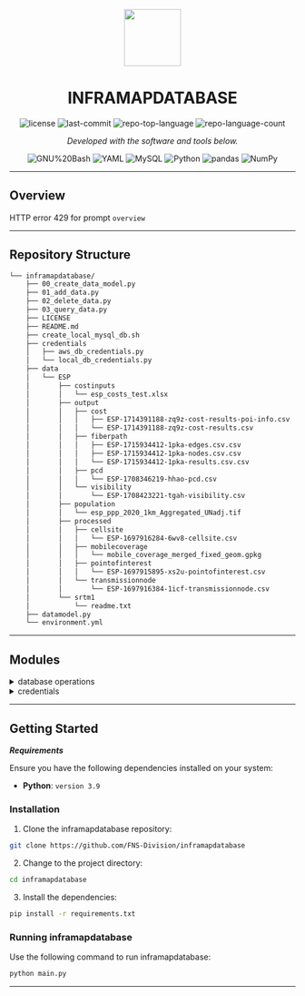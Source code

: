 <p align="center">
  <img src="https://cdn-icons-png.flaticon.com/512/6295/6295417.png" width="100" />
</p>
<p align="center">
    <h1 align="center">INFRAMAPDATABASE</h1>
</p>
<p align="center">
	<img src="https://img.shields.io/github/license/FNS-Division/inframapdatabase?style=flat&color=0080ff" alt="license">
	<img src="https://img.shields.io/github/last-commit/FNS-Division/inframapdatabase?style=flat&logo=git&logoColor=white&color=0080ff" alt="last-commit">
	<img src="https://img.shields.io/github/languages/top/FNS-Division/inframapdatabase?style=flat&color=0080ff" alt="repo-top-language">
	<img src="https://img.shields.io/github/languages/count/FNS-Division/inframapdatabase?style=flat&color=0080ff" alt="repo-language-count">
<p>
<p align="center">
		<em>Developed with the software and tools below.</em>
</p>
<p align="center">
	<img src="https://img.shields.io/badge/GNU%20Bash-4EAA25.svg?style=flat&logo=GNU-Bash&logoColor=white" alt="GNU%20Bash">
	<img src="https://img.shields.io/badge/YAML-CB171E.svg?style=flat&logo=YAML&logoColor=white" alt="YAML">
	<img src="https://img.shields.io/badge/MySQL-4479A1.svg?style=flat&logo=MySQL&logoColor=white" alt="MySQL">
	<img src="https://img.shields.io/badge/Python-3776AB.svg?style=flat&logo=Python&logoColor=white" alt="Python">
	<img src="https://img.shields.io/badge/pandas-150458.svg?style=flat&logo=pandas&logoColor=white" alt="pandas">
	<img src="https://img.shields.io/badge/NumPy-013243.svg?style=flat&logo=NumPy&logoColor=white" alt="NumPy">
</p>
<hr>

##  Overview

HTTP error 429 for prompt `overview`

---

##  Repository Structure

```sh
└── inframapdatabase/
    ├── 00_create_data_model.py
    ├── 01_add_data.py
    ├── 02_delete_data.py
    ├── 03_query_data.py
    ├── LICENSE
    ├── README.md
    ├── create_local_mysql_db.sh
    ├── credentials
    │   ├── aws_db_credentials.py
    │   └── local_db_credentials.py
    ├── data
    │   └── ESP
    │       ├── costinputs
    │       │   └── esp_costs_test.xlsx
    │       ├── output
    │       │   ├── cost
    │       │   │   ├── ESP-1714391188-zq9z-cost-results-poi-info.csv
    │       │   │   └── ESP-1714391188-zq9z-cost-results.csv
    │       │   ├── fiberpath
    │       │   │   ├── ESP-1715934412-1pka-edges.csv.csv
    │       │   │   ├── ESP-1715934412-1pka-nodes.csv.csv
    │       │   │   └── ESP-1715934412-1pka-results.csv.csv
    │       │   ├── pcd
    │       │   │   └── ESP-1708346219-hhao-pcd.csv
    │       │   └── visibility
    │       │       └── ESP-1708423221-tgah-visibility.csv
    │       ├── population
    │       │   └── esp_ppp_2020_1km_Aggregated_UNadj.tif
    │       ├── processed
    │       │   ├── cellsite
    │       │   │   └── ESP-1697916284-6wv8-cellsite.csv
    │       │   ├── mobilecoverage
    │       │   │   └── mobile_coverage_merged_fixed_geom.gpkg
    │       │   ├── pointofinterest
    │       │   │   └── ESP-1697915895-xs2u-pointofinterest.csv
    │       │   └── transmissionnode
    │       │       └── ESP-1697916384-1icf-transmissionnode.csv
    │       └── srtm1
    │           └── readme.txt
    ├── datamodel.py
    └── environment.yml
```

---

##  Modules

<details closed><summary>database operations</summary>

| File                                                                                                              | Summary                                              |
| ---                                                                                                               | ---                                                  |
| [00_create_data_model.py](https://github.com/FNS-Division/inframapdatabase/blob/master/00_create_data_model.py)   | HTTP error 429 for prompt `00_create_data_model.py`  |
| [03_query_data.py](https://github.com/FNS-Division/inframapdatabase/blob/master/03_query_data.py)                 | HTTP error 429 for prompt `03_query_data.py`         |
| [02_delete_data.py](https://github.com/FNS-Division/inframapdatabase/blob/master/02_delete_data.py)               | HTTP error 429 for prompt `02_delete_data.py`        |
| [datamodel.py](https://github.com/FNS-Division/inframapdatabase/blob/master/datamodel.py)                         | HTTP error 429 for prompt `datamodel.py`             |
| [create_local_mysql_db.sh](https://github.com/FNS-Division/inframapdatabase/blob/master/create_local_mysql_db.sh) | HTTP error 429 for prompt `create_local_mysql_db.sh` |
| [environment.yml](https://github.com/FNS-Division/inframapdatabase/blob/master/environment.yml)                   | HTTP error 429 for prompt `environment.yml`          |
| [01_add_data.py](https://github.com/FNS-Division/inframapdatabase/blob/master/01_add_data.py)                     | HTTP error 429 for prompt `01_add_data.py`           |

</details>

<details closed><summary>credentials</summary>

| File                                                                                                                        | Summary                                                         |
| ---                                                                                                                         | ---                                                             |
| [local_db_credentials.py](https://github.com/FNS-Division/inframapdatabase/blob/master/credentials/local_db_credentials.py) | HTTP error 429 for prompt `credentials/local_db_credentials.py` |
| [aws_db_credentials.py](https://github.com/FNS-Division/inframapdatabase/blob/master/credentials/aws_db_credentials.py)     | HTTP error 429 for prompt `credentials/aws_db_credentials.py`   |

</details>

---

##  Getting Started

***Requirements***

Ensure you have the following dependencies installed on your system:

* **Python**: `version 3.9`

###  Installation

1. Clone the inframapdatabase repository:

```sh
git clone https://github.com/FNS-Division/inframapdatabase
```

2. Change to the project directory:

```sh
cd inframapdatabase
```

3. Install the dependencies:

```sh
pip install -r requirements.txt
```

###  Running inframapdatabase

Use the following command to run inframapdatabase:

```sh
python main.py
```

---

